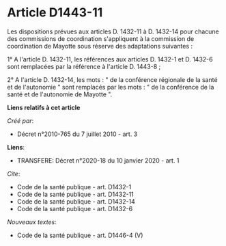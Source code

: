 # Article D1443-11

Les dispositions prévues aux articles D. 1432-11 à D. 1432-14 pour chacune des commissions de coordination s'appliquent à la
commission de coordination de Mayotte sous réserve des adaptations suivantes : 

1° A l'article D. 1432-11, les références aux articles D. 1432-1 et D. 1432-6 sont remplacées par la référence à l'article D.
1443-8 ; 

2° A l'article D. 1432-14, les mots : " de la conférence régionale de la santé et de l'autonomie " sont remplacés par les
mots : " de la conférence de la santé et de l'autonomie de Mayotte ".

**Liens relatifs à cet article**

_Créé par_:

  - Décret n°2010-765 du 7 juillet 2010 - art. 3

**Liens**:

  - TRANSFERE: Décret n°2020-18 du 10 janvier 2020 - art. 1

_Cite_:

  - Code de la santé publique - art. D1432-1
  - Code de la santé publique - art. D1432-11
  - Code de la santé publique - art. D1432-14
  - Code de la santé publique - art. D1432-6

_Nouveaux textes_:

  - Code de la santé publique - art. D1446-4 (V)
